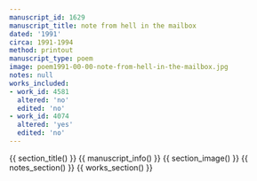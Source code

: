 ```yaml
---
manuscript_id: 1629
manuscript_title: note from hell in the mailbox
dated: '1991'
circa: 1991-1994
method: printout
manuscript_type: poem
image: poem1991-00-00-note-from-hell-in-the-mailbox.jpg
notes: null
works_included:
- work_id: 4581
  altered: 'no'
  edited: 'no'
- work_id: 4074
  altered: 'yes'
  edited: 'no'
---
```


{{ section_title() }}
{{ manuscript_info() }}
{{ section_image() }}
{{ notes_section() }}
{{ works_section() }}
